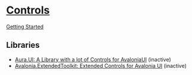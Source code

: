 # [Controls](https://docs.avaloniaui.net/docs/controls)
[Getting Started](https://docs.avaloniaui.net/docs/getting-started/programming-with-avalonia/controls-and-layouts)

## Libraries
- [Aura.UI: A Library with a lot of Controls for AvaloniaUI](https://github.com/PieroCastillo/Aura.UI) (inactive)
- [Avalonia.ExtendedToolkit: Extended Controls for Avalonia UI](https://github.com/mameolan/Avalonia.ExtendedToolkit) (inactive)